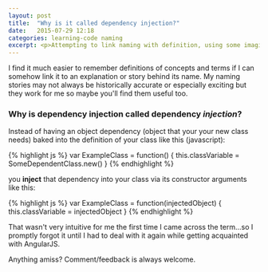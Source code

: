 ```yaml
---
layout: post
title:  "Why is it called dependency injection?"
date:   2015-07-29 12:18
categories: learning-code naming
excerpt: <p>Attempting to link naming with definition, using some imagination</p>
---
```


I find it much easier to remember definitions of concepts and terms if I can somehow link it to an explanation or story behind its name. My naming stories may not always be historically accurate or especially exciting but they work for me so maybe you'll find them useful too.

### Why is dependency injection called dependency *injection*?

Instead of having an object dependency (object that your your new class needs) baked into the definition of your class like this (javascript):

{% highlight js %}
var ExampleClass = function() {
  this.classVariable = SomeDependentClass.new()
}
{% endhighlight %}

you __**inject**__ that dependency into your class via its constructor arguments like this:

{% highlight js %}
var ExampleClass = function(injectedObject) {
  this.classVariable = injectedObject
}
{% endhighlight %}

That wasn't very intuitive for me the first time I came across the term...so I promptly forgot it until I had to deal with it again while getting acquainted with AngularJS.

Anything amiss? Comment/feedback is always welcome.
